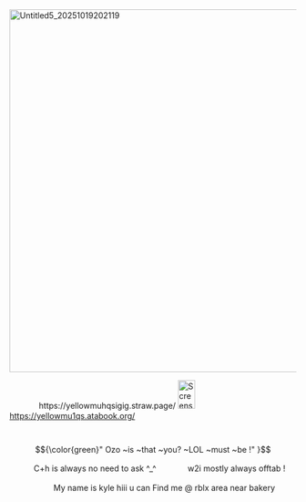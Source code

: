 
<img width="600" height="636" alt="Untitled5_20251019202119" src="https://github.com/user-attachments/assets/5fb40ff8-bec7-4b44-9a13-b31a6396bc9c" />

ㅤㅤㅤㅤhttps://yellowmuhqsigig.straw.page/  <img width="30" height="50" alt="Screenshot 2025-10-08 110115" src="https://github.com/user-attachments/assets/14a4eb10-12ba-47a4-8024-c0cdac963ac4" />
https://yellowmu1qs.atabook.org/ 

ㅤㅤㅤㅤㅤㅤㅤㅤㅤㅤ  $${\color{green}" Ozo ~is ~that ~you? ~LOL ~must ~be !" }$$

ㅤㅤㅤ C+h is always no need to ask ^_^ㅤㅤㅤㅤ w2i mostly always offtab !

ㅤㅤㅤㅤㅤㅤMy name is kyle hiii u can Find me @ rblx area near bakery



